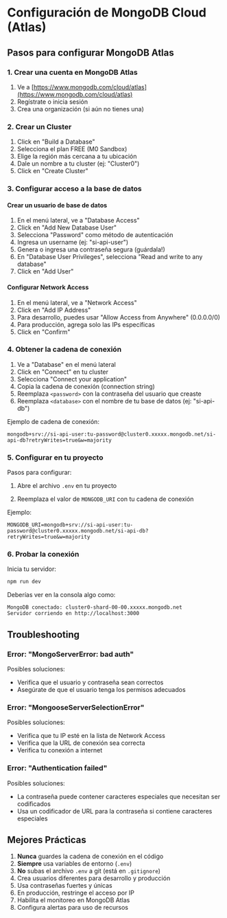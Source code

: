 # Configuración de MongoDB Cloud (Atlas)

## Pasos para configurar MongoDB Atlas

### 1. Crear una cuenta en MongoDB Atlas

1. Ve a [https://www.mongodb.com/cloud/atlas](https://www.mongodb.com/cloud/atlas)
2. Regístrate o inicia sesión
3. Crea una organización (si aún no tienes una)

### 2. Crear un Cluster

1. Click en "Build a Database"
2. Selecciona el plan FREE (M0 Sandbox)
3. Elige la región más cercana a tu ubicación
4. Dale un nombre a tu cluster (ej: "Cluster0")
5. Click en "Create Cluster"

### 3. Configurar acceso a la base de datos

#### Crear un usuario de base de datos

1. En el menú lateral, ve a "Database Access"
2. Click en "Add New Database User"
3. Selecciona "Password" como método de autenticación
4. Ingresa un username (ej: "si-api-user")
5. Genera o ingresa una contraseña segura (guárdala!)
6. En "Database User Privileges", selecciona "Read and write to any database"
7. Click en "Add User"

#### Configurar Network Access

1. En el menú lateral, ve a "Network Access"
2. Click en "Add IP Address"
3. Para desarrollo, puedes usar "Allow Access from Anywhere" (0.0.0.0/0)
4. Para producción, agrega solo las IPs específicas
5. Click en "Confirm"

### 4. Obtener la cadena de conexión

1. Ve a "Database" en el menú lateral
2. Click en "Connect" en tu cluster
3. Selecciona "Connect your application"
4. Copia la cadena de conexión (connection string)
5. Reemplaza `<password>` con la contraseña del usuario que creaste
6. Reemplaza `<database>` con el nombre de tu base de datos (ej: "si-api-db")

Ejemplo de cadena de conexión:

```text
mongodb+srv://si-api-user:tu-password@cluster0.xxxxx.mongodb.net/si-api-db?retryWrites=true&w=majority
```

### 5. Configurar en tu proyecto

Pasos para configurar:

1. Abre el archivo `.env` en tu proyecto

2. Reemplaza el valor de `MONGODB_URI` con tu cadena de conexión

Ejemplo:

```env
MONGODB_URI=mongodb+srv://si-api-user:tu-password@cluster0.xxxxx.mongodb.net/si-api-db?retryWrites=true&w=majority
```

### 6. Probar la conexión

Inicia tu servidor:

```bash
npm run dev
```

Deberías ver en la consola algo como:

```text
MongoDB conectado: cluster0-shard-00-00.xxxxx.mongodb.net
Servidor corriendo en http://localhost:3000
```

## Troubleshooting

### Error: "MongoServerError: bad auth"

Posibles soluciones:

- Verifica que el usuario y contraseña sean correctos
- Asegúrate de que el usuario tenga los permisos adecuados

### Error: "MongooseServerSelectionError"

Posibles soluciones:

- Verifica que tu IP esté en la lista de Network Access
- Verifica que la URL de conexión sea correcta
- Verifica tu conexión a internet

### Error: "Authentication failed"

Posibles soluciones:

- La contraseña puede contener caracteres especiales que necesitan ser codificados
- Usa un codificador de URL para la contraseña si contiene caracteres especiales

## Mejores Prácticas

1. **Nunca** guardes la cadena de conexión en el código
2. **Siempre** usa variables de entorno (`.env`)
3. **No** subas el archivo `.env` a git (está en `.gitignore`)
4. Crea usuarios diferentes para desarrollo y producción
5. Usa contraseñas fuertes y únicas
6. En producción, restringe el acceso por IP
7. Habilita el monitoreo en MongoDB Atlas
8. Configura alertas para uso de recursos
